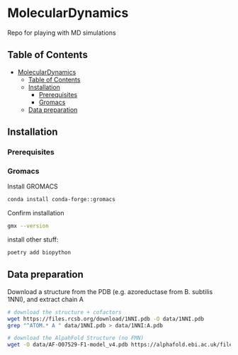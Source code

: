 # MolecularDynamics
Repo for playing with MD simulations


## Table of Contents

- [MolecularDynamics](#moleculardynamics)
  - [Table of Contents](#table-of-contents)
  - [Installation](#installation)
    - [Prerequisites](#prerequisites)
    - [Gromacs](#gromacs)
  - [Data preparation](#data-preparation)

## Installation

### Prerequisites

### Gromacs
Install GROMACS
```bash
conda install conda-forge::gromacs
```
Confirm installation
```bash
gmx --version
```

install other stuff:
```bash
poetry add biopython
```
## Data preparation
Download a structure from the PDB (e.g. azoreductase from B. subtilis 1NNI), and extract chain A
```bash
# download the structure + cofactors
wget https://files.rcsb.org/download/1NNI.pdb -O data/1NNI.pdb
grep "^ATOM.* A " data/1NNI.pdb > data/1NNI:A.pdb

# download the AlpahFold Structure (no FMN)
wget -O data/AF-O07529-F1-model_v4.pdb https://alphafold.ebi.ac.uk/files/AF-O07529-F1-model_v4.pdb
```
